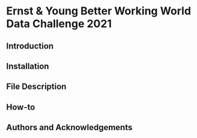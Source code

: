 # Ernst & Young Better Working World Data Challenge 2021

## Introduction


## Installation



## File Description



## How-to



## Authors and Acknowledgements
